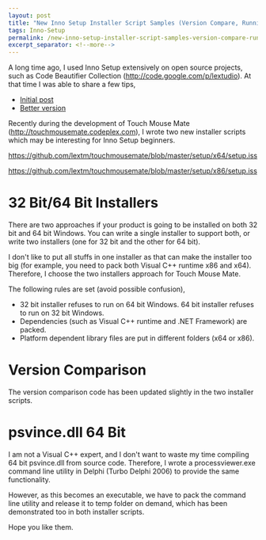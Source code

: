 ```yaml
---
layout: post
title: "New Inno Setup Installer Script Samples (Version Compare, Running Processes)"
tags: Inno-Setup
permalink: /new-inno-setup-installer-script-samples-version-compare-running-processes-112b407de77e
excerpt_separator: <!--more-->
---
```

A long time ago, I used Inno Setup extensively on open source projects, such as Code Beautifier Collection (http://code.google.com/p/lextudio). At that time I was able to share a few tips,

* [Initial post](/inno-setup-script-sample-for-version-comparison-d5ac8f776f1d)
* [Better version](/inno-setup-script-sample-for-version-comparison-advanced-version-c398d0ef18ad)

Recently during the development of Touch Mouse Mate (http://touchmousemate.codeplex.com), I wrote two new installer scripts which may be interesting for Inno Setup beginners.

https://github.com/lextm/touchmousemate/blob/master/setup/x64/setup.iss

https://github.com/lextm/touchmousemate/blob/master/setup/x86/setup.iss

<!--more-->
# 32 Bit/64 Bit Installers

There are two approaches if your product is going to be installed on both 32 bit and 64 bit Windows. You can write a single installer to support both, or write two installers (one for 32 bit and the other for 64 bit).

I don't like to put all stuffs in one installer as that can make the installer too big (for example, you need to pack both Visual C++ runtime x86 and x64). Therefore, I choose the two installers approach for Touch Mouse Mate.

The following rules are set (avoid possible confusion),

* 32 bit installer refuses to run on 64 bit Windows. 64 bit installer refuses to run on 32 bit Windows.
* Dependencies (such as Visual C++ runtime and .NET Framework) are packed.
* Platform dependent library files are put in different folders (x64 or x86).

# Version Comparison

The version comparison code has been updated slightly in the two installer scripts.

# psvince.dll 64 Bit

I am not a Visual C++ expert, and I don't want to waste my time compiling 64 bit psvince.dll from source code. Therefore, I wrote a processviewer.exe command line utility in Delphi (Turbo Delphi 2006) to provide the same functionality.

However, as this becomes an executable, we have to pack the command line utility and release it to temp folder on demand, which has been demonstrated too in both installer scripts.

Hope you like them.
